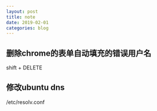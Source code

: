 ```yaml
---
layout: post
title: note
date: 2019-02-01
categories: blog
---
```


## 删除chrome的表单自动填充的错误用户名
shift + DELETE

## 修改ubuntu dns
/etc/resolv.conf
